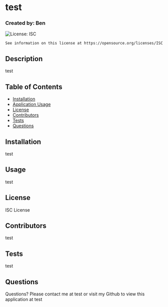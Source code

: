# test
  ### Created by: Ben

  ![License: ISC](https://img.shields.io/badge/License-ISC-blue.svg)
    
    See information on this license at https://opensource.org/licenses/ISC
    
  

  ## Description
  test

  ## Table of Contents
  - [Installation](#installation)
  - [Application Usage](#usage)
  - [License](#license)
  - [Contributors](#contributors)
  - [Tests](#tests)
  - [Questions](#questions)

  ## Installation
  test

  ## Usage
  test

  ## License
  ISC License

  ## Contributors
  test

  ## Tests
  test

  ## Questions
  Questions? Please contact me at test or visit my Github to view this application at test
